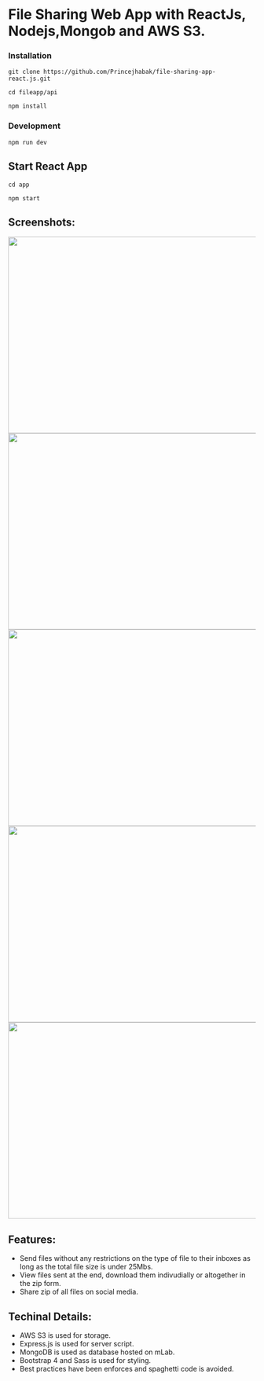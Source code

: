 # File Sharing Web App with ReactJs, Nodejs,Mongob and AWS S3.

### Installation

```
git clone https://github.com/Princejhabak/file-sharing-app-react.js.git

```

```
cd fileapp/api

```
``` 
npm install 
```

### Development

``` npm run dev ```


## Start React App

``` 
cd app 

```

```
npm start
```

## Screenshots:
<img src="screenshots/screen1.png" height="400" width="600">
<img src="screenshots/screen2.png" height="400" width="600">
<img src="screenshots/screen3.png" height="400" width="600">
<img src="screenshots/screen4.png" height="400" width="600">
<img src="screenshots/screen5.png" height="400" width="600">

## Features:
  - Send files without any restrictions on the type of file to their inboxes as long as the total file size is under 25Mbs.
  - View files sent at the end, download them indivudially or altogether in the zip form.
  - Share zip of all files on social media.

## Techinal Details:
  - AWS S3 is used for storage.
  - Express.js is used for server script.
  - MongoDB is used as database hosted on mLab.
  - Bootstrap 4 and Sass is used for styling.
  - Best practices have been enforces and spaghetti code is avoided.
